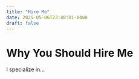 ```yaml
---
title: "Hire Me"
date: 2025-05-06T23:48:01-0400
draft: false
---
```


# Why You Should Hire Me

I specialize in...
